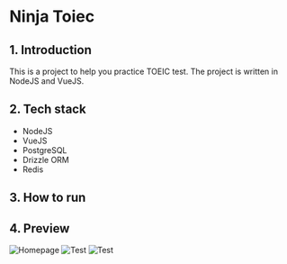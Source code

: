 # Ninja Toiec

## 1. Introduction

This is a project to help you practice TOEIC test. The project is written in NodeJS and VueJS.

## 2. Tech stack

-  NodeJS
-  VueJS
-  PostgreSQL
-  Drizzle ORM
-  Redis

## 3. How to run

## 4. Preview

![Homepage]('preview/home.png?raw=true')
![Test]('preview/test-1.png?raw=true')
![Test]('preview/test-2.png?raw=true')
